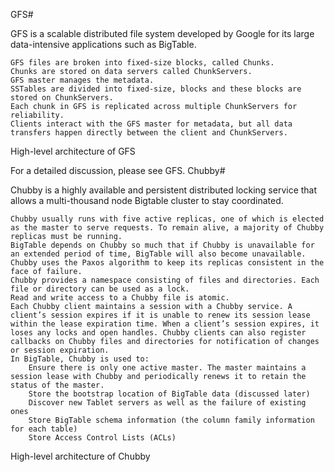 GFS#

GFS is a scalable distributed file system developed by Google for its large data-intensive applications such as BigTable.

    GFS files are broken into fixed-size blocks, called Chunks.
    Chunks are stored on data servers called ChunkServers.
    GFS master manages the metadata.
    SSTables are divided into fixed-size, blocks and these blocks are stored on ChunkServers.
    Each chunk in GFS is replicated across multiple ChunkServers for reliability.
    Clients interact with the GFS master for metadata, but all data transfers happen directly between the client and ChunkServers.

High-level architecture of GFS

For a detailed discussion, please see GFS.
Chubby#

Chubby is a highly available and persistent distributed locking service that allows a multi-thousand node Bigtable cluster to stay coordinated.

    Chubby usually runs with five active replicas, one of which is elected as the master to serve requests. To remain alive, a majority of Chubby replicas must be running.
    BigTable depends on Chubby so much that if Chubby is unavailable for an extended period of time, BigTable will also become unavailable.
    Chubby uses the Paxos algorithm to keep its replicas consistent in the face of failure.
    Chubby provides a namespace consisting of files and directories. Each file or directory can be used as a lock.
    Read and write access to a Chubby file is atomic.
    Each Chubby client maintains a session with a Chubby service. A client’s session expires if it is unable to renew its session lease within the lease expiration time. When a client’s session expires, it loses any locks and open handles. Chubby clients can also register callbacks on Chubby files and directories for notification of changes or session expiration.
    In BigTable, Chubby is used to:
        Ensure there is only one active master. The master maintains a session lease with Chubby and periodically renews it to retain the status of the master.
        Store the bootstrap location of BigTable data (discussed later)
        Discover new Tablet servers as well as the failure of existing ones
        Store BigTable schema information (the column family information for each table)
        Store Access Control Lists (ACLs)

High-level architecture of Chubby

